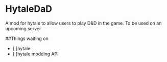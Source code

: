 # HytaleDaD

A mod for hytale to allow users to play D&amp;D in the game. To be used on an upcoming server

##Things waiting on

 - [ ]hytale
 - [ ]hytale modding API
